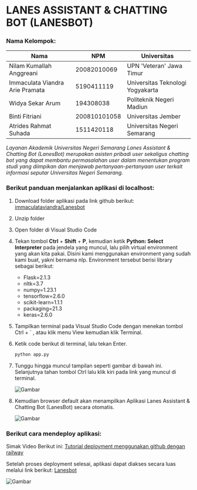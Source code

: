 # LANES ASSISTANT & CHATTING BOT (LANESBOT)

### **Nama Kelompok:**
| Nama  | NPM | Universitas   |
| ----- | --- | ------------  |
| Nilam Kumallah Anggreani   | 20082010069  | UPN 'Veteran' Jawa Timur   |
| Immaculata Viandra Arie Pramata | 5190411119  | Universitas Teknologi Yogyakarta   |
| Widya Sekar Arum | 194308038  | Politeknik Negeri Madiun   |
| Binti Fitriani | 200810101058  | Universitas Jember   |
| Atrides Rahmat Suhada | 1511420118  | Universitas Negeri Semarang   |

*Layanan Akademik Universitas Negeri Semarang Lanes Assistant & Chatting Bot (LanesBot) merupakan asisten pribadi user sekaligus chatting bot yang dapat membantu permasalahan user dalam menentukan program studi yang diimpikan dan menjawab pertanyaan-pertanyaan user terkait informasi seputar Universitas Negeri Semarang.*

### **Berikut panduan menjalankan aplikasi di localhost:**

1. Download folder aplikasi pada link github berikut: [immaculataviandra/Lanesbot](https://github.com/immaculataviandra/Lanesbot) 
2. Unzip folder
3. Open folder di Visual Studio Code
4. Tekan tombol **Ctrl** + **Shift** + **P**, kemudian ketik **Python: Select Interpreter** pada jendela yang muncul, lalu pilih virtual environment yang akan kita pakai. Disini kami menggunakan environment yang sudah kami buat, yakni bernama nlp. Environment tersebut berisi library sebagai berikut:
    - Flask=2.1.3
    - nltk=3.7
    - numpy=1.23.1
    - tensorflow=2.6.0
    - scikit-learn=1.1.1
    - packaging=21.3
    - keras=2.6.0
5. Tampilkan terminal pada Visual Studio Code dengan menekan tombol Ctrl + ` , atau klik menu View kemudian klik Terminal.
6. Ketik code berikut di terminal, lalu tekan Enter.
    ```markdown
    python app.py
    ```
7. Tunggu hingga muncul tampilan seperti gambar di bawah ini. Selanjutnya tahan tombol Ctrl lalu klik kiri pada link yang muncul di terminal.

    ![Gambar](fghjkaoa,.JPG)
8. Kemudian  browser default akan menampilkan Aplikasi Lanes Assistant & Chatting Bot (LanesBot) secara otomatis.

    ![Gambar](fgahjma,abnjam.JPG)


### **Berikut cara mendeploy aplikasi:**
Simak Video Berikut ini:
[Tutorial deployment menggunakan github dengan railway](https://youtu.be/JQIKobOcQ9)

Setelah proses deployment selesai, aplikasi dapat diakses secara luas melalui link berikut: [Lanesbot](https://web-production-a26a.up.railway.app/)

![Gambar](iajkla.JPG)

